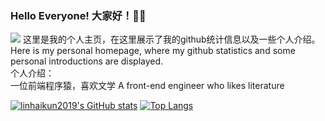 ### Hello Everyone! 大家好！👋👋
<img src="https://img.shields.io/badge/dynamic/json?style=social&logo=github&label=GitHub&query=stars&url=https%3A%2F%2Fapi.github-star-counter.workers.dev%2Fuser%2Flinhaikun2019" />
这里是我的个人主页，在这里展示了我的github统计信息以及一些个人介绍。<br />
Here is my personal homepage, where my github statistics and some personal introductions are displayed.<br />
个人介绍：<br />
一位前端程序猿，喜欢文学 A front-end engineer who likes literature

[![linhaikun2019's GitHub stats](https://github-readme-stats.vercel.app/api?username=linhaikun2019&show_icons=true&count_private=true&theme=vue)](https://github.com/anuraghazra/github-readme-stats)
[![Top Langs](https://github-readme-stats.vercel.app/api/top-langs/?username=anuraghazra&layout=compact)](https://github.com/anuraghazra/github-readme-stats)


